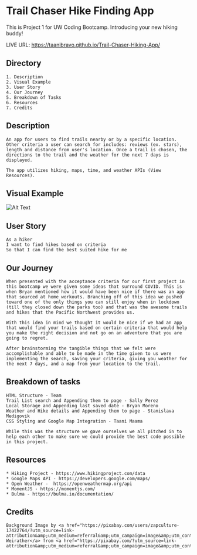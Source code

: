 # Trail Chaser Hike Finding App
This is Project 1 for UW Coding Bootcamp. Introducing your new hiking buddy!

LIVE URL: https://taanibravo.github.io/Trail-Chaser-Hiking-App/

## Directory
    1. Description
    2. Visual Example
    3. User Story
    4. Our Journey
    5. Breakdown of Tasks
    6. Resources
    7. Credits

## Description
```
An app for users to find trails nearby or by a specific location. Other criteria a user can search for includes: reviews (ex. stars), length and distance from user's location. Once a trail is chosen, the directions to the trail and the weather for the next 7 days is displayed.

The app utilizes hiking, maps, time, and weather APIs (View Resources).
```

## Visual Example
![Alt Text](https://media.giphy.com/media/UJghnlpNrG23am8Lx1/giphy.gif)


## User Story
```
As a hiker
I want to find hikes based on criteria
So that I can find the best suited hike for me
```

## Our Journey
```
When presented with the acceptance criteria for our first project in this bootcamp we were given some ideas that surround COVID. This is when Bryan mentioned how it would have been nice if there was an app that sourced at home workouts. Branching off of this idea we pushed toward one of the only things you can still enjoy when in lockdown (till they closed down the parks too) and that was the awesome trails and hikes that the Pacific Northwest provides us. 

With this idea in mind we thought it would be nice if we had an app that would find your trails based on certain criteria that would help you make the right decision and not go on an adventure that you are going to regret.

After brainstorming the tangible things that we felt were accomplishable and able to be made in the time given to us were implementing the search, saving your criteria, giving you weather for the next 7 days, and a map from your location to the trail.
```

## Breakdown of tasks
```
HTML Structure - Team
Trail List search and Appending them to page - Sally Perez
Local Storage and Appending last saved date - Bryan Moreno
Weather and Hike details and Appending them to page - Stanislava Medigovik
CSS Styling and Google Map Integration - Taani Maama

While this was the structure we gave ourselves we all pitched in to help each other to make sure we could provide the best code possible in this project.
```

## Resources
```
* Hiking Project - https://www.hikingproject.com/data
* Google Maps API - https://developers.google.com/maps/
* Open Weather -  https://openweathermap.org/api
* MomentJS - https://momentjs.com/
* Bulma - https://bulma.io/documentation/
```

## Credits
```
Background Image by <a href="https://pixabay.com/users/zapculture-17422764/?utm_source=link-attribution&amp;utm_medium=referral&amp;utm_campaign=image&amp;utm_content=5649828">Steven Weirather</a> from <a href="https://pixabay.com/?utm_source=link-attribution&amp;utm_medium=referral&amp;utm_campaign=image&amp;utm_content=5649828">Pixabay</a>
```